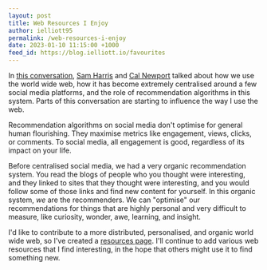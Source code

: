 ```yaml
---
layout: post
title: Web Resources I Enjoy
author: ielliott95
permalink: /web-resources-i-enjoy
date: 2023-01-10 11:15:00 +1000
feed_id: https://blog.ielliott.io/favourites
---
```


In
[this
conversation](https://www.samharris.org/podcasts/making-sense-episodes/304-why-i-left-twitter),
[Sam Harris](https://www.samharris.org) and [Cal Newport](https://www.calnewport.com) talked about 
how we use the world wide web, how it has become extremely centralised around a few social media 
platforms, and the role of recommendation algorithms in this system. Parts of this conversation are
starting to influence the way I use the web.

Recommendation algorithms on social media don't optimise for general human flourishing.
They maximise metrics like engagement, views, clicks, or comments. To social media, all engagement is good,
regardless of its impact on your life.

Before centralised social media, we had a very organic recommendation system.
You read the blogs of people who you thought were interesting, and they linked 
to sites that they thought were interesting, and you would follow some of those links and find new 
content for yourself. In this organic system, *we* are the recommenders.
We can "optimise" our recommendations for things that are highly personal and very difficult to
measure, like curiosity, wonder, awe, learning, and insight.

I'd like to contribute to a more distributed, personalised, and organic world wide web, so I've
created a [resources page](/resources). I'll continue to add various web resources that I find
interesting, in the hope that others might use it to find something new.